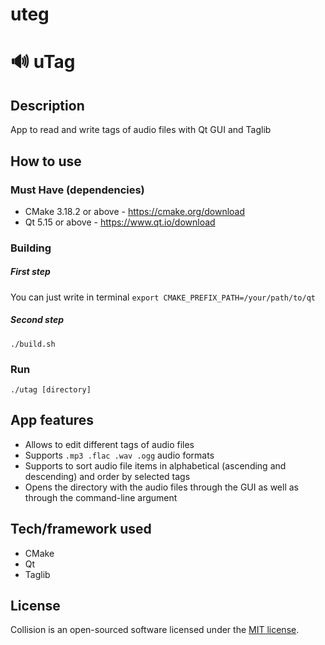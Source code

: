 # uteg
# 🔊 uTag
## Description
  App to read and write tags of audio files with Qt GUI and Taglib

## How to use

### Must Have (dependencies)
- CMake 3.18.2 or above - https://cmake.org/download
- Qt 5.15 or above - https://www.qt.io/download

### Building
##### First step
You can just write in terminal ```export CMAKE_PREFIX_PATH=/your/path/to/qt```
##### Second step
    ./build.sh
### Run
    ./utag [directory]


## App features
- Allows to edit different tags of audio files 
- Supports ```.mp3 .flac .wav .ogg```  audio formats
- Supports to sort audio file items in alphabetical (ascending and descending) and order by selected tags
- Opens the directory with the audio files through the GUI as well as through the command-line argument


## Tech/framework used
 - CMake
 - Qt
 - Taglib

## License
Collision is an open-sourced software licensed under the
[MIT license](LICENSE).